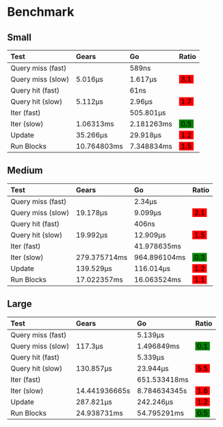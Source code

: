 # Benchmark
## Small
| Test              | Gears                      | Go           | Ratio                               |
| :---------------- | :------------------------- | :----------  | :---------------------------------- |
| Query miss (fast) |                            | 589ns           |      |
| Query miss (slow) |  5.016µs | 1.617µs           | <mark style="background-color: red">&nbsp;3.1&nbsp;</mark>                                     |
| Query hit (fast)  |                            | 61ns           |       |
| Query hit (slow)  |  5.112µs  | 2.96µs           | <mark style="background-color: red">&nbsp;1.7&nbsp;</mark>                                     |
| Iter (fast)       |                            | 505.801µs           |            |
| Iter (slow)       | 1.06313ms        | 2.181263ms           | <mark style="background-color: green">&nbsp;0.5&nbsp;</mark>                                     |
| Update            |  35.266µs     | 29.918µs           | <mark style="background-color: red">&nbsp;1.2&nbsp;</mark>          |
| Run Blocks        |  10.764803ms | 7.348834ms           | <mark style="background-color: red">&nbsp;1.5&nbsp;</mark>      |
## Medium
| Test              | Gears                      | Go           | Ratio                               |
| :---------------- | :------------------------- | :----------  | :---------------------------------- |
| Query miss (fast) |                            | 2.34µs           |      |
| Query miss (slow) |  19.178µs | 9.099µs           | <mark style="background-color: red">&nbsp;2.1&nbsp;</mark>                                     |
| Query hit (fast)  |                            | 406ns           |       |
| Query hit (slow)  |  19.992µs  | 12.909µs           | <mark style="background-color: red">&nbsp;1.5&nbsp;</mark>                                     |
| Iter (fast)       |                            | 41.978635ms           |            |
| Iter (slow)       | 279.375714ms        | 964.896104ms           | <mark style="background-color: green">&nbsp;0.3&nbsp;</mark>                                     |
| Update            |  139.529µs     | 116.014µs           | <mark style="background-color: red">&nbsp;1.2&nbsp;</mark>          |
| Run Blocks        |  17.022357ms | 16.063524ms           | <mark style="background-color: red">&nbsp;1.1&nbsp;</mark>      |
## Large
| Test              | Gears                      | Go           | Ratio                               |
| :---------------- | :------------------------- | :----------  | :---------------------------------- |
| Query miss (fast) |                            | 5.139µs           |      |
| Query miss (slow) |  117.3µs | 1.496849ms           | <mark style="background-color: green">&nbsp;0.1&nbsp;</mark>                                     |
| Query hit (fast)  |                            | 5.339µs           |       |
| Query hit (slow)  |  130.857µs  | 23.944µs           | <mark style="background-color: red">&nbsp;5.5&nbsp;</mark>                                     |
| Iter (fast)       |                            | 651.533418ms           |            |
| Iter (slow)       | 14.441936665s        | 8.784634345s           | <mark style="background-color: red">&nbsp;1.6&nbsp;</mark>                                     |
| Update            |  287.821µs     | 242.246µs           | <mark style="background-color: red">&nbsp;1.2&nbsp;</mark>          |
| Run Blocks        |  24.938731ms | 54.795291ms           | <mark style="background-color: green">&nbsp;0.5&nbsp;</mark>      |
